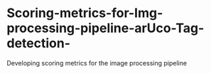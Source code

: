 # Scoring-metrics-for-Img-processing-pipeline-arUco-Tag-detection-
Developing scoring metrics for the image processing pipeline 
